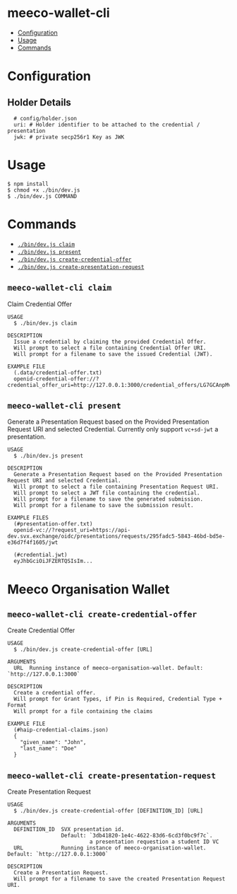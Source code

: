 meeco-wallet-cli
=================

<!-- toc -->
* [Configuration](#configuration)
* [Usage](#usage)
* [Commands](#commands)
<!-- tocstop -->

<!-- config -->
# Configuration

## Holder Details
```
  # config/holder.json
  uri: # Holder identifier to be attached to the credential / presentation
  jwk: # private secp256r1 Key as JWK

```
<!-- configstop -->

# Usage
<!-- usage -->
```sh-session
$ npm install
$ chmod +x ./bin/dev.js
$ ./bin/dev.js COMMAND
```
<!-- usagestop -->
# Commands
<!-- commands -->
* [`./bin/dev.js claim`](#meeco-wallet-cli-claim)
* [`./bin/dev.js present`](#meeco-wallet-cli-present)
* [`./bin/dev.js create-credential-offer`](#meeco-wallet-cli-create-credential-offer)
* [`./bin/dev.js create-presentation-request`](#meeco-wallet-cli-create-presentation-request)

## `meeco-wallet-cli claim`

Claim Credential Offer

```
USAGE
  $ ./bin/dev.js claim

DESCRIPTION
  Issue a credential by claiming the provided Credential Offer.
  Will prompt to select a file containing Credential Offer URI.
  Will prompt for a filename to save the issued Credential (JWT).

EXAMPLE FILE
  (.data/credential-offer.txt)
  openid-credential-offer://?credential_offer_uri=http://127.0.0.1:3000/credential_offers/LG7GCAnpMv4uzcJkNbeyP2
```

## `meeco-wallet-cli present`

Generate a Presentation Request based on the Provided Presentation Request URI and selected Credential.
Currently only support `vc+sd-jwt` a presentation.

```
USAGE
  $ ./bin/dev.js present

DESCRIPTION
  Generate a Presentation Request based on the Provided Presentation Request URI and selected Credential.
  Will prompt to select a file containing Presentation Request URI.
  Will prompt to select a JWT file containing the credential.
  Will prompt for a filename to save the generated submission.
  Will prompt for a filename to save the submission result.
  
EXAMPLE FILES
  (#presentation-offer.txt)
  openid-vc://?request_uri=https://api-dev.svx.exchange/oidc/presentations/requests/295fadc5-5843-46bd-bd5e-e36d7f4f1605/jwt

  (#credential.jwt)
  eyJhbGciOiJFZERTQSIsIm...
```

# Meeco Organisation Wallet

## `meeco-wallet-cli create-credential-offer`

Create Credential Offer

```
USAGE
  $ ./bin/dev.js create-credential-offer [URL]

ARGUMENTS
  URL  Running instance of meeco-organisation-wallet. Default: `http://127.0.0.1:3000`

DESCRIPTION
  Create a credential offer.
  Will prompt for Grant Types, if Pin is Required, Credential Type + Format
  Will prompt for a file containing the claims

EXAMPLE FILE
  (#haip-credential-claims.json)
  {
    "given_name": "John",
    "last_name": "Doe"
  }
```

## `meeco-wallet-cli create-presentation-request`

Create Presentation Request

```
USAGE
  $ ./bin/dev.js create-credential-offer [DEFINITION_ID] [URL]

ARGUMENTS
  DEFINITION_ID  SVX presentation id. 
                 Default: `3db41820-1e4c-4622-83d6-6cd3f0bc9f7c`.
                          a presentation requestion a student ID VC
  URL            Running instance of meeco-organisation-wallet. Default: `http://127.0.0.1:3000`

DESCRIPTION
  Create a Presentation Request.
  Will prompt for a filename to save the created Presentation Request URI.
```